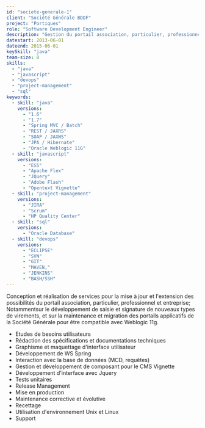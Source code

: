 ```yaml
---
id: "societe-generale-1"
client: "Société Générale BDDF"
project: "Portiques"
role: "Software Development Engineer"
description: "Gestion du portail association, particulier, professionnel et entreprise"
datestart: 2013-06-01
dateend: 2015-06-01
keySkill: "java"
team-size: 8
skills:
  - "java"
  - "javascript"
  - "devops"
  - "project-management"
  - "sql"
keywords:
  - skill: "java"
    versions:
      - "1.6"
      - "1.7"
      - "Spring MVC / Batch"
      - "REST / JAXRS"
      - "SOAP / JAXWS"
      - "JPA / Hibernate"
      - "Oracle Weblogic 11G"
  - skill: "javascript"
    versions:
      - "ES5"
      - "Apache Flex"
      - "JQuery"
      - "Adobe Flash"
      - "Opentext Vignette"
  - skill: "project-management"
    versions:
      - "JIRA"
      - "Scrum"
      - "HP Quality Center"
  - skill: "sql"
    versions:
      - "Oracle Database"
  - skill: "devops"
    versions:
      - "ECLIPSE"
      - "SVN"
      - "GIT"
      - "MAVEN,"
      - "JENKINS"
      - "BASH/SSH"
---
```


Conception et réalisation de services pour la mise à jour et l'extension des possibilités du portail association, particulier, professionnel et entreprise; Notammentsur le développement de saisie et signature de nouveaux types de virements, et sur la maintenance et migration des portails applicatifs de la Société Générale pour être compatible avec Weblogic 11g.

- Etudes de besoins utilisateurs
- Rédaction des spécifications et documentations techniques
- Graphisme et maquettage d'interface utilisateur
- Développement de WS Spring
- Interaction avec la base de données (MCD, requêtes)
- Gestion et développement de composant pour le CMS Vignette
- Développement d'interface avec Jquery
- Tests unitaires
- Release Management
- Mise en production
- Maintenance corrective et évolutive
- Recettage
- Utilisation d'environnement Unix et Linux
- Support
